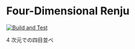 # Four-Dimensional Renju

[<img alt="Build and Test" src="https://github.com/KoyashiroKohaku/FourDimensionalRenju/workflows/Build%20and%20Test/badge.svg">](https://github.com/KoyashiroKohaku/FourDimensionalRenju/actions?query=workflow%3Abuild-and-test)

4 次元での四目並べ
